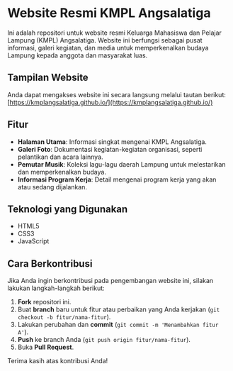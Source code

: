 # Website Resmi KMPL Angsalatiga

Ini adalah repositori untuk website resmi Keluarga Mahasiswa dan Pelajar Lampung (KMPL) Angsalatiga. Website ini berfungsi sebagai pusat informasi, galeri kegiatan, dan media untuk memperkenalkan budaya Lampung kepada anggota dan masyarakat luas.

## Tampilan Website

Anda dapat mengakses website ini secara langsung melalui tautan berikut:
[https://kmplangsalatiga.github.io/](https://kmplangsalatiga.github.io/)

## Fitur

- **Halaman Utama**: Informasi singkat mengenai KMPL Angsalatiga.
- **Galeri Foto**: Dokumentasi kegiatan-kegiatan organisasi, seperti pelantikan dan acara lainnya.
- **Pemutar Musik**: Koleksi lagu-lagu daerah Lampung untuk melestarikan dan memperkenalkan budaya.
- **Informasi Program Kerja**: Detail mengenai program kerja yang akan atau sedang dijalankan.

## Teknologi yang Digunakan

- HTML5
- CSS3
- JavaScript

## Cara Berkontribusi

Jika Anda ingin berkontribusi pada pengembangan website ini, silakan lakukan langkah-langkah berikut:

1.  **Fork** repositori ini.
2.  Buat **branch** baru untuk fitur atau perbaikan yang Anda kerjakan (`git checkout -b fitur/nama-fitur`).
3.  Lakukan perubahan dan **commit** (`git commit -m 'Menambahkan fitur A'`).
4.  **Push** ke branch Anda (`git push origin fitur/nama-fitur`).
5.  Buka **Pull Request**.

Terima kasih atas kontribusi Anda!